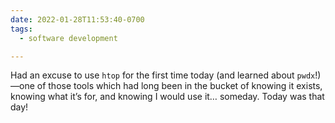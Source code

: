 ```yaml
---
date: 2022-01-28T11:53:40-0700
tags:
  - software development

---
```


Had an excuse to use `htop` for the first time today (and learned about `pwdx`!)—one of those tools which had long been in the bucket of knowing it exists, knowing what it’s for, and knowing I would use it… someday. Today was that day!